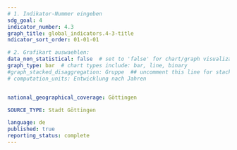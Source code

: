 ```yaml
---
# 1. Indikator-Nummer eingeben 
sdg_goal: 4
indicator_number: 4.3
graph_title: global_indicators.4-3-title
ndicator_sort_order: 01-01-01

# 2. Grafikart auswaehlen: 
data_non_statistical: false  # set to 'false' for chart/graph visualization 
graph_type: bar  # chart types include: bar, line, binary 
#graph_stacked_disaggregation: Gruppe  ## uncomment this line for stacked bars. eplace 'Geschlecht' with the field of aggregation. 
# computation_units: Entwicklung nach Jahren


national_geographical_coverage: Göttingen

SOURCE_TYPE: Stadt Göttingen

language: de   
published: true 
reporting_status: complete
---
```

